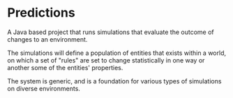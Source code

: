 # Predictions
A Java based project that runs simulations that evaluate the outcome of changes to an environment.

The simulations will define a population of entities that exists within a world, on which a set of "rules" are set to change
statistically in one way or another some of the entities' properties.

The system is generic, and is a foundation for various types of simulations on diverse environments.
